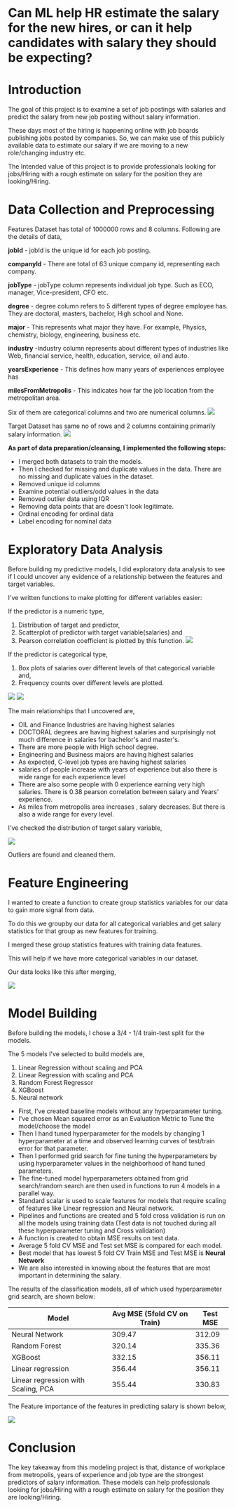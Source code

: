 # Can ML help HR estimate the salary for the new hires, or can it help candidates with salary they should be expecting?

#

# Introduction

The goal of this project is to examine a set of job postings with salaries and predict the salary from new job posting without salary information.

These days most of the hiring is happening online with job boards publishing jobs posted by companies. So, we can make use of this publicly available data to estimate our salary if we are moving to a new role/changing industry etc.

The Intended value of this project is to provide professionals looking for jobs/Hiring with a rough estimate on salary for the position they are looking/Hiring.

# Data Collection and Preprocessing

Features Dataset has total of 1000000 rows and 8 columns. Following are the details of data,

**jobId** - jobId is the unique id for each job posting.

**companyId** - There are total of 63 unique company id, representing each company.

**jobType** - jobType column represents individual job type. Such as ECO, manager, Vice-president, CFO etc.

**degree** - degree column refers to 5 different types of degree employee has. They are doctoral, masters, bachelor, High school and None.

**major** - This represents what major they have. For example, Physics, chemistry, biology, engineering, business etc.

**industry** -industry column represents about different types of industries like Web, financial service, health, education, service, oil and auto.

**yearsExperience** - This defines how many years of experiences employee has

**milesFromMetropolis** - This indicates how far the job location from the metropolitan area.

Six of them are categorical columns and two are numerical columns.
 ![](images/Features.png)
 
 
Target Dataset has same no of rows and 2 columns containing primarily salary information.
 ![](images/target.png)
 
 
**As part of data preparation/cleansing, I implemented the following steps:**

- I merged both datasets to train the models.
- Then I checked for missing and duplicate values in the data. There are no missing and duplicate values in the dataset.
- Removed unique id columns
- Examine potential outliers/odd values in the data
- Removed outlier data using IQR
- Removing data points that are doesn&#39;t look legitimate.
- Ordinal encoding for ordinal data
- Label encoding for nominal data

# Exploratory Data Analysis

Before building my predictive models, I did exploratory data analysis to see if I could uncover any evidence of a relationship between the features and target variables.

I&#39;ve written functions to make plotting for different variables easier:

If the predictor is a numeric type,

1. Distribution of target and predictor,
2. Scatterplot of predictor with target variable(salaries) and
3. Pearson correlation coefficient is plotted by this function.
 ![](images/EDA1.png)
 
 
If the predictor is categorical type,

1. Box plots of salaries over different levels of that categorical variable and,
2. Frequency counts over different levels are plotted.


 ![](images/EDA2.png)
 ![](images/EDA3.png)
 
The main relationships that I uncovered are,

- OIL and Finance Industries are having highest salaries
- DOCTORAL degrees are having highest salaries and surprisingly not much difference in salaries for bachelor&#39;s and master&#39;s.
- There are more people with High school degree.
- Engineering and Business majors are having highest salaries
- As expected, C-level job types are having highest salaries
- salaries of people increase with years of experience but also there is wide range for each experience level
- There are also some people with 0 experience earning very high salaries. There is 0.38 pearson correlation between salary and Years&#39; experience.
- As miles from metropolis area increases , salary decreases. But there is also a wide range for every level.

I&#39;ve checked the distribution of target salary variable,

 ![](images/EDA4.png)
 
Outliers are found and cleaned them.

# Feature Engineering

I wanted to create a function to create group statistics variables for our data to gain more signal from data.

To do this we groupby our data for all categorical variables and get salary statistics for that group as new features for training.

I merged these group statistics features with training data features.

This will help if we have more categorical variables in our dataset.

Our data looks like this after merging,

 ![](images/Feature_Engineering.png)
#
# Model Building

Before building the models, I chose a 3/4 - 1/4 train-test split for the models.

The 5 models I&#39;ve selected to build models are,

1. Linear Regression without scaling and PCA
2. Linear Regression with scaling and PCA
3. Random Forest Regressor
4. XGBoost
5. Neural network

- First, I&#39;ve created baseline models without any hyperparameter tuning.
- I&#39;ve chosen Mean squared error as an Evaluation Metric to Tune the model/choose the model
- Then I hand tuned hyperparameter for the models by changing 1 hyperparameter at a time and observed learning curves of test/train error for that parameter.
- Then I performed grid search for fine tuning the hyperparameters by using hyperparameter values in the neighborhood of hand tuned parameters.
- The fine-tuned model hyperparameters obtained from grid search/random search are then used in functions to run 4 models in a parallel way.
- Standard scalar is used to scale features for models that require scaling of features like Linear regression and Neural network.
- Pipelines and functions are created and 5 fold cross validation is run on all the models using training data (Test data is not touched during all these hyperparameter tuning and Cross validation)
- A function is created to obtain MSE results on test data.
- Average 5 fold CV MSE and Test set MSE is compared for each model.
- Best model that has lowest 5 fold CV Train MSE and Test MSE is **Neural Network**
- We are also interested in knowing about the features that are most important in determining the salary.



The results of the classification models, all of which used hyperparameter grid search, are shown below:

| **Model** | **Avg MSE (5fold CV on Train)** | **Test MSE** |
| --- | --- | --- |
| Neural Network | 309.47 | 312.09 |
| Random Forest | 320.14 | 335.36 |
| XGBoost | 332.15 | 356.11 |
| Linear regression | 356.44 | 356.11 |
| Linear regression with Scaling, PCA | 355.44 | 330.83 |

The Feature importance of the features in predicting salary is shown below,


 ![](images/Feature_Importance.png)
#
# Conclusion

The key takeaway from this modeling project is that, distance of workplace from metropolis, years of experience and job type are the strongest predictors of salary information. These models can help professionals looking for jobs/Hiring with a rough estimate on salary for the position they are looking/Hiring.
